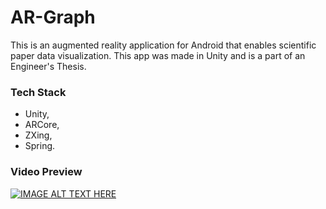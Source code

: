 # AR-Graph
This is an augmented reality application for Android that enables scientific paper data visualization. This app was made in Unity and is a part of an Engineer's Thesis.

### Tech Stack
- Unity,
- ARCore,
- ZXing,
- Spring.

### Video Preview

[![IMAGE ALT TEXT HERE](https://img.youtube.com/vi/wWl3wLgXXXA/0.jpg)](https://www.youtube.com/watch?v=wWl3wLgXXXA "AR Graph Preview")
